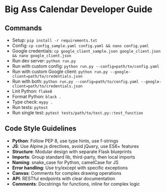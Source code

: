 # Big Ass Calendar Developer Guide

## Commands
- Setup: `pip install -r requirements.txt`
- Config: `cp config_sample.yaml config.yaml && nano config.yaml`
- Google credentials: `cp google_client_sample.json google_client.json && nano google_client.json`
- Run dev server: `python run.py`
- Run with custom config: `python run.py --config=path/to/config.yaml`
- Run with custom Google client: `python run.py --google-client=path/to/credentials.json`
- Run with both: `python run.py --config=path/to/config.yaml --google-client=path/to/credentials.json`
- Lint Python: `flake8`
- Format Python: `black .`
- Type check: `mypy .`
- Run tests: `pytest`
- Run single test: `pytest tests/path/to/test.py::test_function`

## Code Style Guidelines
- **Python**: Follow PEP 8, use type hints, use f-strings
- **JS**: Use Alpine.js directives, avoid jQuery, use ES6+ features
- **Structure**: Modular design with separate Flask blueprints
- **Imports**: Group standard lib, third-party, then local imports
- **Naming**: snake_case for Python, camelCase for JS
- **Error handling**: Use try/except with specific exceptions
- **Canvas**: Comments for complex drawing operations
- **API**: RESTful endpoints with clear documentation
- **Comments**: Docstrings for functions, inline for complex logic